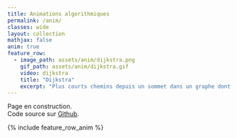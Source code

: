 ```yaml
---
title: Animations algorithmiques
permalink: /anim/
classes: wide
layout: collection
mathjax: false
anim: true 
feature_row:
  - image_path: assets/anim/dijkstra.png
    gif_path: assets/anim/dijkstra.gif
    video: dijkstra
    title: "Dijkstra"
    excerpt: "Plus courts chemins depuis un sommet dans un graphe dont les poids sont positifs"
---
```


Page en construction.  
Code source sur [Github](https://github.com/fortierq/animations).

{% include feature_row_anim %}

<!-- {% include feature_row id="feature_row2" %} -->
